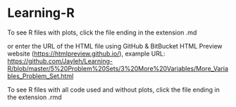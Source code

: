 # Learning-R

To see R files with plots, click the file ending in the extension .md

or enter the URL of the HTML file using GitHub & BitBucket HTML Preview website (https://htmlpreview.github.io/),
example URL: https://github.com/Jayleh/Learning-R/blob/master/5%20Problem%20Sets/3%20More%20Variables/More_Variables_Problem_Set.html

To see R files with all code used and without plots, click the file ending in the extension .rmd